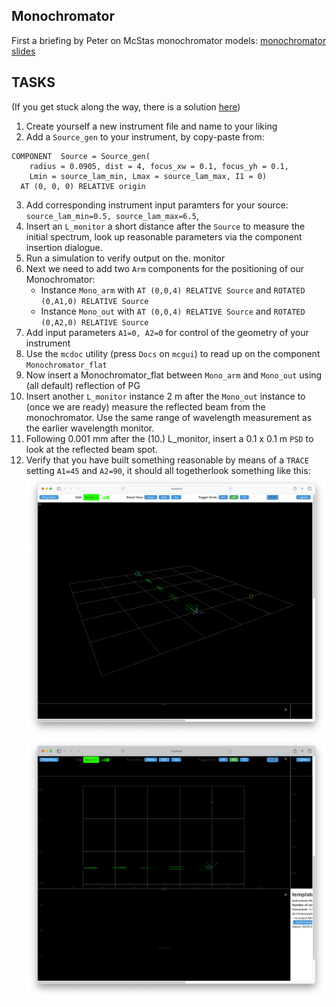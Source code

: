 ## Monochromator

First a briefing by Peter on McStas monochromator models:
[monochromator slides](Monochromators.pdf)

## TASKS

(If you get stuck along the way, there is a solution [here](solution/mono.instr))

1. Create yourself a new instrument file and name to your liking
2. Add a `Source_gen` to your instrument, by copy-paste from:

```
COMPONENT  Source = Source_gen(
    radius = 0.0905, dist = 4, focus_xw = 0.1, focus_yh = 0.1,
    Lmin = source_lam_min, Lmax = source_lam_max, I1 = 0)
  AT (0, 0, 0) RELATIVE origin
```
3. Add corresponding instrument input paramters for your source: `source_lam_min=0.5, source_lam_max=6.5`,
4. Insert an `L_monitor` a short distance after the `Source` to measure the initial spectrum, look up reasonable parameters via the component insertion dialogue.
5. Run a simulation to verify output on the. monitor
6. Next we need to add two `Arm` components for the positioning of our Monochromator:
   * Instance `Mono_arm` with `AT (0,0,4) RELATIVE Source` and `ROTATED (0,A1,0) RELATIVE Source`
   * Instance `Mono_out` with `AT (0,0,4) RELATIVE Source` and `ROTATED (0,A2,0) RELATIVE Source`
7. Add input parameters `A1=0, A2=0` for control of the geometry of your instrument
8. Use the `mcdoc` utility (press `Docs` on `mcgui`) to read up on the component `Monochromator_flat`
9. Now insert a Monochromator_flat between `Mono_arm` and `Mono_out` using (all default) reflection of PG
10. Insert another `L_monitor` instance 2 m after the `Mono_out` instance to (once we are ready) measure the reflected beam from the monochromator. Use the same range of wavelength measurement as the earlier wavelength monitor.
11. Following 0.001 mm after the (10.) L_monitor, insert a 0.1 x 0.1 m `PSD` to look at the reflected beam spot.
12. Verify that you have built something reasonable by means of a `TRACE` setting `A1=45` and `A2=90`, it should all togetherlook something like this:
![3D](pics/mcdisplay_1.png)
![3D](pics/mcdisplay_2.png)

